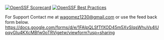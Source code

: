 [![OpenSSF Scorecard](https://api.scorecard.dev/projects/github.com/Wilsong1230/Wilsong1230.github.io/badge)](https://scorecard.dev/viewer/?uri=github.com/Wilsong1230/Wilsong1230.github.io) [![OpenSSF Best Practices](https://www.bestpractices.dev/projects/10326/badge)](https://www.bestpractices.dev/projects/10326)

For Support Contact me at wagomez1230@gmail.com or use the feed back form below.
https://docs.google.com/forms/d/e/1FAIpQLSfTfXOD45m5XvSIqsWhuVs4lUpqyGIu4KXcMBfw0oTRVigetw/viewform?usp=sharing
